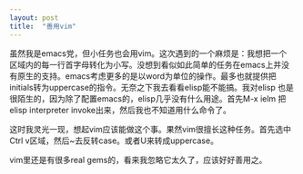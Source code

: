 ```yaml
---
layout: post
title:  "善用vim"
---
```


虽然我是emacs党，但小任务也会用vim。这次遇到的一个麻烦是：我想把一个
区域内的每一行首字母转化为小写。没想到看似如此简单的任务在emacs上并没
有原生的支持。emacs考虑更多的是以word为单位的操作。最多也就提供把
initials转为uppercase的指令。无奈之下我去看看elisp能不能搞。我对elisp
也是很陌生的，因为除了配置emacs的，elisp几乎没有什么用途。首先M-x ielm
把elisp interpreter invoke出来，然后我也不知道用什么命令了。

这时我灵光一现，想起vim应该能做这个事。果然vim很擅长这种任务。首先选中
Ctrl v区域，然后~去反转case。或者U来转成uppercase。

vim里还是有很多real gems的，看来我忽略它太久了，应该好好善用之。
